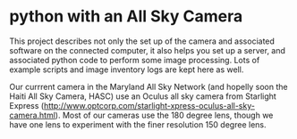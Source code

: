 
python with an All Sky Camera
=============================

This project describes not only the set up of the camera and associated software on the connected computer, it also helps you set up a server, and associated python code to perform some image processing. Lots of example scripts and image inventory logs are kept here as well.

Our currrent camera in the Maryland All Sky Network (and hopelly soon the Haiti All Sky Camera, HASC) use an Oculus all sky camera from Starlight Express (http://www.optcorp.com/starlight-xpress-oculus-all-sky-camera.html). Most of our cameras use the 180 degree lens, though we have one lens to experiment with the finer resolution 150 degree lens.


